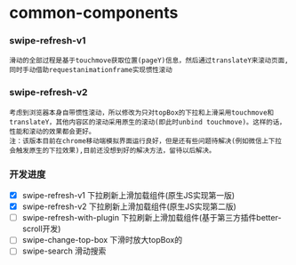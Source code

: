 # common-components

### swipe-refresh-v1
    滑动的全部过程是基于touchmove获取位置(pageY)信息，然后通过translateY来滚动页面,
    同时手动借助requestanimationframe实现惯性滚动

### swipe-refresh-v2
    考虑到浏览器本身自带惯性滚动，所以修改为只对topBox的下拉和上滑采用touchmove和
    translateY，其他内容区的滚动采用原生的滚动(即此时unbind touchmove)。这样的话，
    性能和滚动的效果都会更好。
    注：该版本目前在chrome移动端模拟界面运行良好，但是还有些问题待解决(例如微信上下拉
    会触发原生的下拉效果),目前还没想到好的解决方法，留待以后解决。

### 开发进度
- [X] swipe-refresh-v1 下拉刷新上滑加载组件(原生JS实现第一版)
- [X] swipe-refresh-v2 下拉刷新上滑加载组件(原生JS实现第二版)
- [ ] swipe-refresh-with-plugin 下拉刷新上滑加载组件(基于第三方插件better-scroll开发)
- [ ] swipe-change-top-box  下滑时放大topBox的
- [ ] swipe-search  滑动搜索
